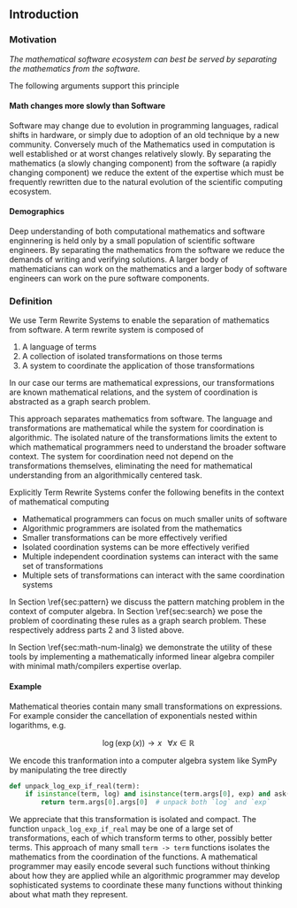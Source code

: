 
Introduction
------------

### Motivation

*The mathematical software ecosystem can best be served by separating the mathematics from the software.*

The following arguments support this principle

#### Math changes more slowly than Software

Software may change due to evolution in programming languages, radical shifts in hardware, or simply due to adoption of an old technique by a new community.  Conversely much of the Mathematics used in computation is well established or at worst changes relatively slowly.  By separating the mathematics (a slowly changing component) from the software (a rapidly changing component) we reduce the extent of the expertise which must be frequently rewritten due to the natural evolution of the scientific computing ecosystem.


#### Demographics

Deep understanding of both computational mathematics and software enginnering is held only by a small population of scientific software engineers.  By separating the mathematics from the software we reduce the demands of writing and verifying solutions.  A larger body of mathematicians can work on the mathematics and a larger body of software engineers can work on the pure software components.

### Definition

We use Term Rewrite Systems to enable the separation of mathematics from software.  A term rewrite system is composed of

1.  A language of terms
2.  A collection of isolated transformations on those terms
3.  A system to coordinate the application of those transformations

In our case our terms are mathematical expressions, our transformations are known mathematical relations, and the system of coordination is abstracted as a graph search problem.

This approach separates mathematics from software.  The language and transformations are mathematical while the system for coordination is algorithmic.  The isolated nature of the transformations limits the extent to which mathematical programmers need to understand the broader software context.  The system for coordination need not depend on the transformations themselves, eliminating the need for mathematical understanding from an algorithmically centered task.

Explicitly Term Rewrite Systems confer the following benefits in the context of mathematical computing

*   Mathematical programmers can focus on much smaller units of software
*   Algorithmic programmers are isolated from the mathematics
*   Smaller transformations can be more effectively verified
*   Isolated coordination systems can be more effectively verified
*   Multiple independent coordination systems can interact with the same set of transformations
*   Multiple sets of transformations can interact with the same coordination systems


In Section \ref{sec:pattern} we discuss the pattern matching problem in the context of computer algebra.  In Section \ref{sec:search} we pose the problem of coordinating these rules as a graph search problem.  These respectively address parts 2 and 3 listed above.

In Section \ref{sec:math-num-linalg} we demonstrate the utility of these tools by implementing a mathematically informed linear algebra compiler with minimal math/compilers expertise overlap.


#### Example

Mathematical theories contain many small transformations on expressions.  For example  consider the cancellation of exponentials nested within logarithms, e.g. 

$$\log(\exp(x)) \rightarrow x \;\;\; \forall x \in \mathbb{R}$$

We encode this tranformation into a computer algebra system like SymPy by manipulating the tree directly

~~~~~~~~~~Python
def unpack_log_exp_if_real(term):
    if isinstance(term, log) and isinstance(term.args[0], exp) and ask(Q.real(x)):
        return term.args[0].args[0]  # unpack both `log` and `exp`
~~~~~~~~~~

We appreciate that this transformation is isolated and compact.  The function `unpack_log_exp_if_real` may be one of a large set of transformations, each of which transform terms to other, possibly better terms.  This approach of many small `term -> term` functions isolates the mathematics from the coordination of the functions.  A mathematical programmer may easily encode several such functions without thinking about how they are applied while an algorithmic programmer may develop sophisticated systems to coordinate these many functions without thinking about what math they represent.
